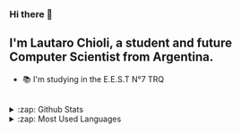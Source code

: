 ### Hi there 👋

## I'm Lautaro Chioli, a student and future Computer Scientist from Argentina.

- :books: I'm studying in the E.E.S.T N°7 TRQ

<br>

<details>

<summary>:zap: Github Stats</summary>

![LautaroChioli's GitHub stats](https://github-readme-stats.vercel.app/api?username=LautaroChioli&count_private=true&theme=tokyonight)

</details>

<details>

<summary>:zap: Most Used Languages</summary>

![Top Langs](https://github-readme-stats.vercel.app/api/top-langs/?username=LautaroChioli&layout=compact&langs_count=8&theme=tokyonight)

</details>
